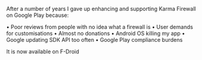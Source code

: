 
After a number of years I gave up enhancing and supporting Karma Firewall on Google Play because:

 • Poor reviews from people with no idea what a firewall is
 • User demands for customisations
 • Almost no donations
 • Android OS killing my app
 • Google updating SDK API too often
 • Google Play compliance burdens

It is now available on F-Droid

